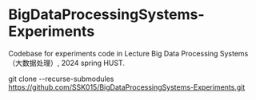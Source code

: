 # BigDataProcessingSystems-Experiments
Codebase for experiments code in Lecture Big Data Processing Systems（大数据处理）, 2024 spring HUST.

git clone --recurse-submodules https://github.com/SSK015/BigDataProcessingSystems-Experiments.git
